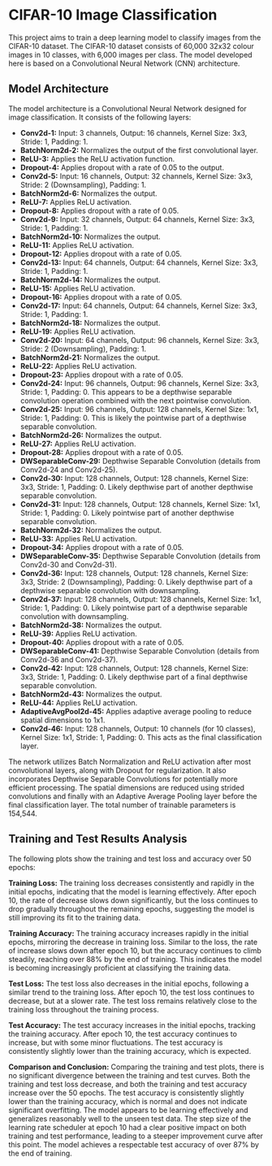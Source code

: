 # CIFAR-10 Image Classification

This project aims to train a deep learning model to classify images from the CIFAR-10 dataset. The CIFAR-10 dataset consists of 60,000 32x32 colour images in 10 classes, with 6,000 images per class. The model developed here is based on a Convolutional Neural Network (CNN) architecture.

## Model Architecture

The model architecture is a Convolutional Neural Network designed for image classification. It consists of the following layers:

- **Conv2d-1:** Input: 3 channels, Output: 16 channels, Kernel Size: 3x3, Stride: 1, Padding: 1.
- **BatchNorm2d-2:** Normalizes the output of the first convolutional layer.
- **ReLU-3:** Applies the ReLU activation function.
- **Dropout-4:** Applies dropout with a rate of 0.05 to the output.
- **Conv2d-5:** Input: 16 channels, Output: 32 channels, Kernel Size: 3x3, Stride: 2 (Downsampling), Padding: 1.
- **BatchNorm2d-6:** Normalizes the output.
- **ReLU-7:** Applies ReLU activation.
- **Dropout-8:** Applies dropout with a rate of 0.05.
- **Conv2d-9:** Input: 32 channels, Output: 64 channels, Kernel Size: 3x3, Stride: 1, Padding: 1.
- **BatchNorm2d-10:** Normalizes the output.
- **ReLU-11:** Applies ReLU activation.
- **Dropout-12:** Applies dropout with a rate of 0.05.
- **Conv2d-13:** Input: 64 channels, Output: 64 channels, Kernel Size: 3x3, Stride: 1, Padding: 1.
- **BatchNorm2d-14:** Normalizes the output.
- **ReLU-15:** Applies ReLU activation.
- **Dropout-16:** Applies dropout with a rate of 0.05.
- **Conv2d-17:** Input: 64 channels, Output: 64 channels, Kernel Size: 3x3, Stride: 1, Padding: 1.
- **BatchNorm2d-18:** Normalizes the output.
- **ReLU-19:** Applies ReLU activation.
- **Conv2d-20:** Input: 64 channels, Output: 96 channels, Kernel Size: 3x3, Stride: 2 (Downsampling), Padding: 1.
- **BatchNorm2d-21:** Normalizes the output.
- **ReLU-22:** Applies ReLU activation.
- **Dropout-23:** Applies dropout with a rate of 0.05.
- **Conv2d-24:** Input: 96 channels, Output: 96 channels, Kernel Size: 3x3, Stride: 1, Padding: 0. This appears to be a depthwise separable convolution operation combined with the next pointwise convolution.
- **Conv2d-25:** Input: 96 channels, Output: 128 channels, Kernel Size: 1x1, Stride: 1, Padding: 0. This is likely the pointwise part of a depthwise separable convolution.
- **BatchNorm2d-26:** Normalizes the output.
- **ReLU-27:** Applies ReLU activation.
- **Dropout-28:** Applies dropout with a rate of 0.05.
- **DWSeparableConv-29:** Depthwise Separable Convolution (details from Conv2d-24 and Conv2d-25).
- **Conv2d-30:** Input: 128 channels, Output: 128 channels, Kernel Size: 3x3, Stride: 1, Padding: 0. Likely depthwise part of another depthwise separable convolution.
- **Conv2d-31:** Input: 128 channels, Output: 128 channels, Kernel Size: 1x1, Stride: 1, Padding: 0. Likely pointwise part of another depthwise separable convolution.
- **BatchNorm2d-32:** Normalizes the output.
- **ReLU-33:** Applies ReLU activation.
- **Dropout-34:** Applies dropout with a rate of 0.05.
- **DWSeparableConv-35:** Depthwise Separable Convolution (details from Conv2d-30 and Conv2d-31).
- **Conv2d-36:** Input: 128 channels, Output: 128 channels, Kernel Size: 3x3, Stride: 2 (Downsampling), Padding: 0. Likely depthwise part of a depthwise separable convolution with downsampling.
- **Conv2d-37:** Input: 128 channels, Output: 128 channels, Kernel Size: 1x1, Stride: 1, Padding: 0. Likely pointwise part of a depthwise separable convolution with downsampling.
- **BatchNorm2d-38:** Normalizes the output.
- **ReLU-39:** Applies ReLU activation.
- **Dropout-40:** Applies dropout with a rate of 0.05.
- **DWSeparableConv-41:** Depthwise Separable Convolution (details from Conv2d-36 and Conv2d-37).
- **Conv2d-42:** Input: 128 channels, Output: 128 channels, Kernel Size: 3x3, Stride: 1, Padding: 0. Likely depthwise part of a final depthwise separable convolution.
- **BatchNorm2d-43:** Normalizes the output.
- **ReLU-44:** Applies ReLU activation.
- **AdaptiveAvgPool2d-45:** Applies adaptive average pooling to reduce spatial dimensions to 1x1.
- **Conv2d-46:** Input: 128 channels, Output: 10 channels (for 10 classes), Kernel Size: 1x1, Stride: 1, Padding: 0. This acts as the final classification layer.

The network utilizes Batch Normalization and ReLU activation after most convolutional layers, along with Dropout for regularization. It also incorporates Depthwise Separable Convolutions for potentially more efficient processing. The spatial dimensions are reduced using strided convolutions and finally with an Adaptive Average Pooling layer before the final classification layer. The total number of trainable parameters is 154,544.

## Training and Test Results Analysis

The following plots show the training and test loss and accuracy over 50 epochs:

**Training Loss:**
The training loss decreases consistently and rapidly in the initial epochs, indicating that the model is learning effectively. After epoch 10, the rate of decrease slows down significantly, but the loss continues to drop gradually throughout the remaining epochs, suggesting the model is still improving its fit to the training data.

**Training Accuracy:**
The training accuracy increases rapidly in the initial epochs, mirroring the decrease in training loss. Similar to the loss, the rate of increase slows down after epoch 10, but the accuracy continues to climb steadily, reaching over 88% by the end of training. This indicates the model is becoming increasingly proficient at classifying the training data.

**Test Loss:**
The test loss also decreases in the initial epochs, following a similar trend to the training loss. After epoch 10, the test loss continues to decrease, but at a slower rate. The test loss remains relatively close to the training loss throughout the training process.

**Test Accuracy:**
The test accuracy increases in the initial epochs, tracking the training accuracy. After epoch 10, the test accuracy continues to increase, but with some minor fluctuations. The test accuracy is consistently slightly lower than the training accuracy, which is expected.

**Comparison and Conclusion:**
Comparing the training and test plots, there is no significant divergence between the training and test curves. Both the training and test loss decrease, and both the training and test accuracy increase over the 50 epochs. The test accuracy is consistently slightly lower than the training accuracy, which is normal and does not indicate significant overfitting. The model appears to be learning effectively and generalizes reasonably well to the unseen test data. The step size of the learning rate scheduler at epoch 10 had a clear positive impact on both training and test performance, leading to a steeper improvement curve after this point. The model achieves a respectable test accuracy of over 87% by the end of training.

